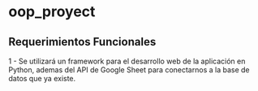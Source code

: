 # oop_proyect

## Requerimientos Funcionales

1 - Se utilizará un framework para el desarrollo web de la aplicación en Python, ademas del API de Google Sheet para conectarnos a la base de datos que ya existe.
